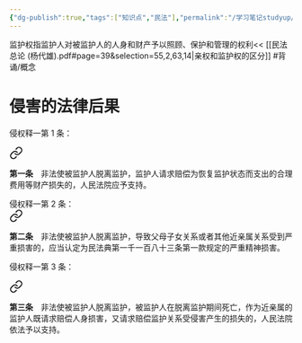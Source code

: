 ```yaml
---
{"dg-publish":true,"tags":["知识点","民法"],"permalink":"/学习笔记studyup/知识点cheese/监护权/","dgPassFrontmatter":true,"created":"2024-07-12T22:24:39.896+08:00","updated":"2024-10-25T12:15:16.245+08:00"}
---
```


监护权指监护人对被监护人的人身和财产予以照顾、保护和管理的权利<< [[民法总论 (杨代雄).pdf#page=39&selection=55,2,63,14|亲权和监护权的区分]] #背诵/概念 

# 侵害的法律后果
侵权释一第 1 条：
<div class="transclusion internal-embed is-loaded"><a class="markdown-embed-link" href="////#t1" aria-label="Open link"><svg xmlns="http://www.w3.org/2000/svg" width="24" height="24" viewBox="0 0 24 24" fill="none" stroke="currentColor" stroke-width="2" stroke-linecap="round" stroke-linejoin="round" class="svg-icon lucide-link"><path d="M10 13a5 5 0 0 0 7.54.54l3-3a5 5 0 0 0-7.07-7.07l-1.72 1.71"></path><path d="M14 11a5 5 0 0 0-7.54-.54l-3 3a5 5 0 0 0 7.07 7.07l1.71-1.71"></path></svg></a><div class="markdown-embed">



**第一条**　非法使被监护人脱离监护，监护人请求赔偿为恢复监护状态而支出的合理费用等财产损失的，人民法院应予支持。 

</div></div>
 侵权释一第 2 条：
<div class="transclusion internal-embed is-loaded"><a class="markdown-embed-link" href="////#t2" aria-label="Open link"><svg xmlns="http://www.w3.org/2000/svg" width="24" height="24" viewBox="0 0 24 24" fill="none" stroke="currentColor" stroke-width="2" stroke-linecap="round" stroke-linejoin="round" class="svg-icon lucide-link"><path d="M10 13a5 5 0 0 0 7.54.54l3-3a5 5 0 0 0-7.07-7.07l-1.72 1.71"></path><path d="M14 11a5 5 0 0 0-7.54-.54l-3 3a5 5 0 0 0 7.07 7.07l1.71-1.71"></path></svg></a><div class="markdown-embed">



**第二条**　非法使被监护人脱离监护，导致父母子女关系或者其他近亲属关系受到严重损害的，应当认定为民法典第一千一百八十三条第一款规定的严重精神损害。 

</div></div>

侵权释一第 3 条：
<div class="transclusion internal-embed is-loaded"><a class="markdown-embed-link" href="////#t3" aria-label="Open link"><svg xmlns="http://www.w3.org/2000/svg" width="24" height="24" viewBox="0 0 24 24" fill="none" stroke="currentColor" stroke-width="2" stroke-linecap="round" stroke-linejoin="round" class="svg-icon lucide-link"><path d="M10 13a5 5 0 0 0 7.54.54l3-3a5 5 0 0 0-7.07-7.07l-1.72 1.71"></path><path d="M14 11a5 5 0 0 0-7.54-.54l-3 3a5 5 0 0 0 7.07 7.07l1.71-1.71"></path></svg></a><div class="markdown-embed">



**第三条**　非法使被监护人脱离监护，被监护人在脱离监护期间死亡，作为近亲属的监护人既请求赔偿人身损害，又请求赔偿监护关系受侵害产生的损失的，人民法院依法予以支持。 

</div></div>
